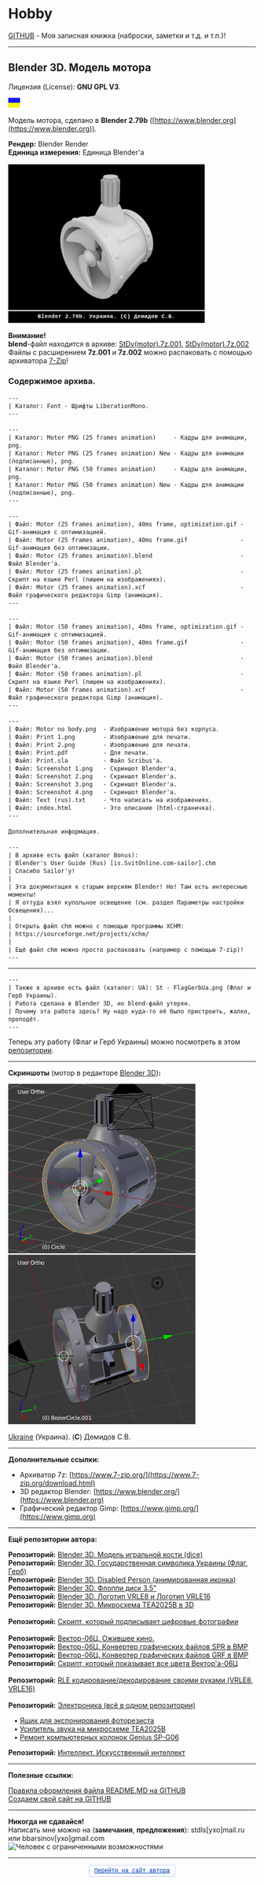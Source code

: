 # Hobby
[GITHUB](https://github.com) - Моя записная книжка (наброски, заметки и т.д. и т.п.)!

<hr>

## Blender 3D. Модель мотора

Лицензия (License): **GNU GPL V3**.

![](https://github.com/drilnet/blender3d-motor/blob/master/UA.png)

Модель мотора, сделано в **Blender 2.79b** ([https://www.blender.org](https://www.blender.org)).

**Рендер:** Blender Render 
<br>
**Единица измерения:** Единица Blender'а

![](https://github.com/drilnet/blender3d-motor/blob/master/Motor%20(preview).gif)

**Внимание!**
<br>
**blend**-файл находится в архиве: [StDv(motor).7z.001](https://github.com/drilnet/blender3d-motor/blob/master/StDv(motor).7z.001), [StDv(motor).7z.002](https://github.com/drilnet/blender3d-motor/blob/master/StDv(motor).7z.002)
<br>
Файлы с расширением **7z.001** и **7z.002** можно распаковать с помощью архиватора [7-Zip](https://www.7-zip.org/download.html)!

### Содержимое архива.

    ---
    | Каталог: Font - Шрифты LiberationMono.
    ---

    ---
    | Каталог: Motor PNG (25 frames animation)     - Кадры для анимации, png.
    | Каталог: Motor PNG (25 frames animation) New - Кадры для анимации (подписанные), png.
    | Каталог: Motor PNG (50 frames animation)     - Кадры для анимации, png.
    | Каталог: Motor PNG (50 frames animation) New - Кадры для анимации (подписанные), png.
    ---

    ---
    | Файл: Motor (25 frames animation), 40ms frame, optimization.gif - Gif-анимация с оптимизацией.
    | Файл: Motor (25 frames animation), 40ms frame.gif               - Gif-анимация без оптимизации.
    | Файл: Motor (25 frames animation).blend                         - Файл Blender'а.
    | Файл: Motor (25 frames animation).pl                            - Скрипт на языке Perl (пишем на изображениях).
    | Файл: Motor (25 frames animation).xcf                           - Файл графического редактора Gimp (анимация).
    ---

    ---
    | Файл: Motor (50 frames animation), 40ms frame, optimization.gif - Gif-анимация с оптимизацией.
    | Файл: Motor (50 frames animation), 40ms frame.gif               - Gif-анимация без оптимизации.
    | Файл: Motor (50 frames animation).blend                         - Файл Blender'а.
    | Файл: Motor (50 frames animation).pl                            - Скрипт на языке Perl (пишем на изображениях).
    | Файл: Motor (50 frames animation).xcf                           - Файл графического редактора Gimp (анимация).
    ---

    ---
    | Файл: Motor no body.png  - Изображение мотора без корпуса.
    | Файл: Print 1.png        - Изображение для печати.
    | Файл: Print 2.png        - Изображение для печати.
    | Файл: Print.pdf          - Для печати.
    | Файл: Print.sla          - Файл Scribus'а.
    | Файл: Screenshot 1.png   - Скриншот Blender'а.
    | Файл: Screenshot 2.png   - Скриншот Blender'а.
    | Файл: Screenshot 3.png   - Скриншот Blender'а.
    | Файл: Screenshot 4.png   - Скриншот Blender'а.
    | Файл: Text (rus).txt     - Что написать на изображениях.
    | Файл: index.html         - Это описание (html-страничка).
    ---

    Дополнительная информация.

    ---
    | В архиве есть файл (каталог Bonus):
    | Blender's User Guide (Rus) [is.SvitOnline.com-sailor].chm
    | Спасибо Sailor'у! 
    |
    | Эта документация к старым версиям Blender! Но! Там есть интересные моменты!
    | Я оттуда взял купольное освещение (см. раздел Параметры настройки Освещения)... 
    |
    | Открыть файл chm можно с помощью программы XCHM:
    | https://sourceforge.net/projects/xchm/
    |
    | Ещё файл chm можно просто распаковать (например с помощью 7-zip)! 
    ---
 
 <hr>
 
    ---
    | Также в архиве есть файл (каталог: UA): St - FlagGerbUa.png (Флаг и Герб Украины). 
    | Работа сделана в Blender 3D, но blend-файл утерян. 
    | Почему эта работа здесь? Ну надо куда-то её было пристроить, жалко, проподёт. 
    ---

Теперь эту работу (Флаг и Герб Украины) можно посмотреть в этом [репозитории](https://github.com/drilnet/blender3d-ukrainian-symbols).

<hr>

**Скриншоты** (мотор в редакторе [Blender 3D](https://www.blender.org))**:**

![](https://github.com/drilnet/blender3d-motor/blob/master/Screenshot%205.png)
![](https://github.com/drilnet/blender3d-motor/blob/master/Screenshot%204.png)

[Ukraine](https://en.wikipedia.org/wiki/Ukraine) (Украина). (**C**) Демидов С.В.

<hr>

**Дополнительные ссылки:**
* Архиватор 7z: [https://www.7-zip.org/](https://www.7-zip.org/download.html)
* 3D редактор Blender: [https://www.blender.org/](https://www.blender.org)
* Графический редактор Gimp: [https://www.gimp.org/](https://www.gimp.org)

<hr>

**Ещё репозитории автора:**

**Репозиторий:** [Blender 3D. Модель игральной кости (dice)](https://github.com/drilnet/blender3d-dice2)
<br>
**Репозиторий:** [Blender 3D. Государственная символика Украины (Флаг, Герб)](https://github.com/drilnet/blender3d-ukrainian-symbols)
<br>
**Репозиторий:** [Blender 3D. Disabled Person (анимированная иконка)](https://github.com/drilnet/blender3d-disabled-person)
<br>
**Репозиторий:** [Blender 3D. Флоппи диск 3.5"](https://github.com/drilnet/blender3d-floppy-disk-35)
<br>
**Репозиторий:** [Blender 3D. Логотип VRLE8 и Логотип VRLE16](https://github.com/drilnet/blender3d-logovrle8-logovrle16)
<br>
**Репозиторий:** [Blender 3D. Микросхема TEA2025B в 3D](https://github.com/drilnet/blender3d-tea2025b)
<br>
<br>
**Репозиторий:** [Скрипт, который подписывает цифровые фотографии](https://github.com/drilnet/programming-perl-signature-images "Скрипт написан на Perl")
<br>
<br>
**Репозиторий:** [Вектор-06Ц. Ожившее кино.](https://github.com/drilnet/vector-06c-kino)
<br>
**Репозиторий:** [Вектор-06Ц. Конвертер графических файлов SPR в BMP](https://github.com/drilnet/vector-06c-spr2bmp)
<br>
**Репозиторий:** [Вектор-06Ц. Конвертер графических файлов GRF в BMP](https://github.com/drilnet/vector-06c-grf2bmp)
<br>
**Репозиторий:** [Скрипт, который показывает все цвета Вектор'а-06Ц](https://github.com/drilnet/vector-06c-color256 "Скрипт написан на Perl")
<br>
<br>
**Репозиторий:** [RLE кодирование/декодирование своими руками (VRLE8, VRLE16)](https://github.com/drilnet/rle)
<br>
<br>
**Репозиторий:** [Электроника (всё в одном репозитории)](https://github.com/drilnet/electronics)

&nbsp;&nbsp;&nbsp;&bull; [Ящик для экспонирования фоторезиста](https://github.com/drilnet/electronics/tree/master/Box%20For%20Exposure%20Photoresist "Ящик из подручного материала")
<br>
&nbsp;&nbsp;&nbsp;&bull; [Усилитель звука на микросхеме
 TEA2025B](https://github.com/drilnet/electronics/tree/master/AUDIO%20AMPLIFIER%20TEA2025B "Схема, печатная плата, собранная плата")
<br>
&nbsp;&nbsp;&nbsp;&bull; [Ремонт компьютерных колонок Genius SP-G06](https://github.com/drilnet/electronics/tree/master/Speakers%20Genius%20SP-G06 "Что было и Что стало")

**Репозиторий:** [Интеллект. Искусственный интеллект](https://github.com/drilnet/Intelligence "Intelligence. Artificial Intelligence")

<hr>

**Полезные ссылки:**

[Правила оформления файла README.MD на GITHUB](https://github.com/OlgaVlasova/markdown-doc/blob/master/README.md#SpecialSymbol "(C) Olga Vlasova")
<br>
[Создаем свой сайт на GITHUB](https://www.youtube.com/watch?v=05nLdIVfSRU "Типичный Верстальщик &bull; Анна Блок")

<hr>

**Никогда не сдавайся!**
<br>
Написать мне можно на (**замечания**, **предложения**): stdls[ухо]mail.ru или bbarsinov[ухо]gmail.com
<br>
![](https://github.com/drilnet/blender3d-disabled-person/blob/master/Preview%20GIF/Disabled%20Person%20(mini).gif "Человек с ограниченными возможностями")

<hr>

<div align="center">
<a href="https://drilnet.github.io">
<img src="https://github.com/drilnet/drilnet.github.io/blob/master/images/gotowebsite.gif" title="https://drilnet.github.io">
</a>
</div>
